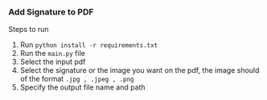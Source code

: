 ### Add Signature to PDF

Steps to run
1. Run `python install -r requirements.txt`
2. Run the `main.py` file
3. Select the input pdf
4. Select the signature or the image you want on the pdf, the image should of the format `.jpg , .jpeg , .png`
5. Specify the output file name and path